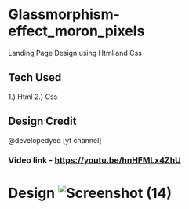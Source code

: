 # Glassmorphism-effect_moron_pixels
Landing Page Design using Html and Css


## Tech Used
1.) Html
2.) Css

## Design Credit

@developedyed [yt channel]
### Video link - https://youtu.be/hnHFMLx4ZhU 

# Design ![Screenshot (14)](https://user-images.githubusercontent.com/95903519/203493026-1b6c2056-30af-4843-a158-12ebccc897f1.png)
